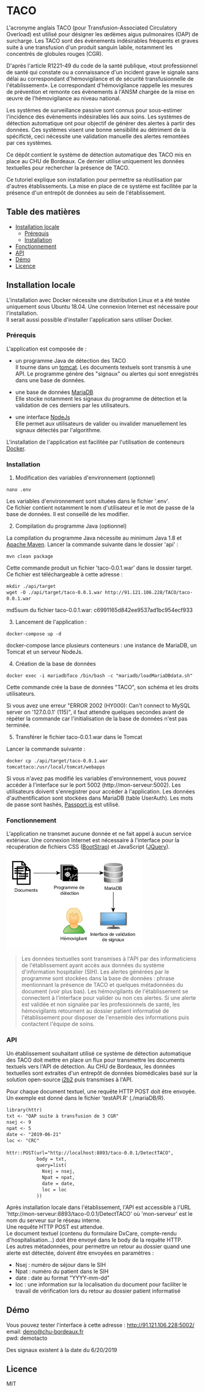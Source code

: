 # TACO

L'acronyme anglais TACO (pour Transfusion-Associated Circulatory Overload) est utilisé pour désigner les œdèmes aigus pulmonaires (OAP) de surcharge. 
Les TACO sont des évènements indésirables fréquents et graves suite à une transfusion d'un produit sanguin labile, notamment les concentrés de globules rouges (CGR). 

D'après l'article R1221-49 du code de la santé publique, «tout professionnel de santé qui constate ou a connaissance d'un incident grave le signale sans délai au correspondant d'hémovigilance et de sécurité transfusionnelle de l'établissement». Le correspondant d'hémovigilance rappelle les mesures de prévention et remonte ces évènements à l'ANSM chargée de la mise en œuvre de l'hémovigilance au niveau national. 

Les systèmes de surveillance passive sont connus pour sous-estimer l'incidence des évènements indésirables liés aux soins. Les systèmes de détection automatique ont pour objectif de générer des alertes à partir des données. Ces systèmes visent une bonne sensibilité au détriment de la spécificté, ceci nécessite une validation manuelle des alertes remontées par ces systèmes. 

Ce dépôt contient le système de détection automatique des TACO mis en place au CHU de Bordeaux. Ce dernier utilise uniquement les données textuelles pour rechercher la présence de TACO. 

Ce tutoriel explique son installation pour permettre sa réutilisation par d'autres établissements. La mise en place de ce système est facilitée par la présence d'un entrepôt de données au sein de l'établissement. 

## Table des matières

<!-- toc -->

- [Installation locale](#installation-locale)
  * [Prérequis](#prerequis)
  * [Installation](#installation)
- [Fonctionnement](#fonctionnement)
- [API](#api)
- [Démo](#demo)
- [Licence](#licence)

<!-- tocstop -->

## Installation locale
L'installation avec Docker nécessite une distribution Linux et a été testée uniquement sous Ubuntu 18.04. Une connexion Internet est nécessaire pour l'installation.   
Il serait aussi possible d'installer l'application sans utiliser Docker.  

### Prérequis

L'application est composée de :  

- un programme Java de détection des TACO  
Il tourne dans un [tomcat](http://tomcat.apache.org/). Les documents textuels sont transmis à une API. Le programme génère des "signaux" ou alertes qui sont enregistrés dans une base de données.   

- une base de données [MariaDB](https://mariadb.org/)  
Elle stocke notamment les signaux du programme de détection et la validation de ces derniers par les utilisateurs. 

- une interface [NodeJs](https://nodejs.org/en/)  
Elle permet aux utilisateurs de valider ou invalider manuellement les signaux détectés par l'algorithme.

L'installation de l'application est facilitée par l'utilisation de conteneurs [Docker](https://docs.docker.com/install/). 



### Installation

1. Modification des variables d'environnement (optionnel)

```
nano .env
```

Les variables d'environnement sont situées dans le fichier '.env'.  
Ce fichier contient notamment le nom d'utilisateur et le mot de passe de la base de données. Il est conseillé de les modifier. 

2. Compilation du programme Java (optionnel)

La compilation du programme Java nécessite au minimum Java 1.8 et [Apache Maven](https://maven.apache.org/download.cgi).  Lancer la commande suivante dans le dossier 'api' : 
```
mvn clean package
```
Cette commande produit un fichier 'taco-0.0.1.war' dans le dossier target.  
Ce fichier est téléchargeable à cette adresse : 
```
mkdir ./api/target
wget -O ./api/target/taco-0.0.1.war http://91.121.106.228/TACO/taco-0.0.1.war
```

md5sum du fichier taco-0.0.1.war: c6991165d842ee9537ad1bc954ecf933


3. Lancement de l'application :

```
docker-compose up -d
```
docker-compose lance plusieurs conteneurs : une instance de MariaDB, un Tomcat et un serveur NodeJs. 


4. Création de la base de données

```
docker exec -i mariadbTaco /bin/bash -c "mariadb/loadMariaDBdata.sh"
```
Cette commande crée la base de données "TACO", son schéma et les droits utilisateurs. 

Si vous avez une erreur "ERROR 2002 (HY000): Can't connect to MySQL server on '127.0.0.1' (115)", il faut attendre quelques secondes avant de répéter la commande car l'initialisation de la base de données n'est pas terminée. 

5. Transférer le fichier taco-0.0.1.war dans le Tomcat

Lancer la commande suivante : 

```
docker cp ./api/target/taco-0.0.1.war tomcattaco:/usr/local/tomcat/webapps
```

Si vous n'avez pas modifié les variables d'environnement, vous pouvez accéder à l'interface sur le port 5002 (http://mon-serveur:5002). 
Les utilisateurs doivent s'enregistrer pour accéder à l'application. Les données d'authentification sont stockées dans MariaDB (table UserAuth). Les mots de passe sont hashés, [Passport.js](http://www.passportjs.org/) est utilisé.  


### Fonctionnement 
L'application ne transmet aucune donnée et ne fait appel à aucun service extérieur. Une connexion Internet est nécessaire à l'interface pour la récupération de fichiers CSS ([BootStrap](https://getbootstrap.com/)) et JavaScript ([JQuery](https://jquery.com/)). 

![](./taco.png)

> Les données textuelles sont transmises à l'API par des informaticiens de l'établissement ayant accès aux données du système d'information hospitalier (SIH). Les alertes générées par le programme sont stockées dans la base de données : phrase mentionnant la présence de TACO et quelques métadonnées du document (voir plus bas). Les hémovigilants de l'établissement se connectent à l'interface pour valider ou non ces alertes. Si une alerte est validée et non signalée par les professionnels de santé, les hémovigilants retournent au dossier patient informatisé de l'établissement pour disposer de l'ensemble des informations puis contactent l'équipe de soins.  

### API
Un établissement souhaitant utilisé ce système de détection automatique des TACO doit mettre en place un flux pour transmettre les documents textuels vers l'API de détection. 
Au CHU de Bordeaux, les données textuelles sont extraites d'un entrepôt de données biomédicales basé sur la solution open-source [i2b2](https://www.i2b2.org/) puis transmises à l'API.  
 
Pour chaque document textuel, une requête HTTP POST doit être envoyée. Un exemple est donné dans le fichier 'testAPI.R' (./mariaDB/R). 

```
library(httr)
txt <- "OAP suite à transfusion de 3 CGR"
nsej <- 9
npat <- 5
date <- "2019-06-21"
loc <- "CRC"

httr::POST(url="http://localhost:8893/taco-0.0.1/DetectTACO",
           body = txt, 
           query=list(
             Nsej = nsej,
             Npat = npat,
             date = date,
             loc = loc
           ))
```

Après installation locale dans l'établissement, l'API est accessible à l'URL 'http://mon-serveur:8893/taco-0.0.1/DetectTACO' où 'mon-serveur' est le nom du serveur sur le réseau interne.  
Une requête HTTP POST est attendue.  
Le document textuel (contenu du formulaire DxCare, compte-rendu d'hospitalisation...) doit être envoyé dans le body de la requête HTTP.  
Les autres métadonnées, pour permettre un retour au dossier quand une alerte est détectée, doivent être envoyées en paramètres : 

- Nsej : numéro de séjour dans le SIH  
- Npat : numéro du patient dans le SIH  
- date : date au format "YYYY-mm-dd"  
- loc : une information sur la localisation du document pour faciliter le travail de vérification lors du retour au dossier patient informatisé  

## Démo
Vous pouvez tester l'interface à cette adresse : http://91.121.106.228:5002/  
email: demo@chu-bordeaux.fr  
pwd: demotacto

Des signaux existent à la date du 6/20/2019

## Licence
MIT